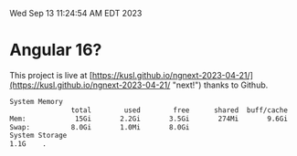 Wed Sep 13 11:24:54 AM EDT 2023

# Angular 16?


This project is live at [https://kusl.github.io/ngnext-2023-04-21/](https://kusl.github.io/ngnext-2023-04-21/ "next!") thanks to Github.

```bash
System Memory
               total        used        free      shared  buff/cache   available
Mem:            15Gi       2.2Gi       3.5Gi       274Mi       9.6Gi        12Gi
Swap:          8.0Gi       1.0Mi       8.0Gi
System Storage
1.1G	.
```

